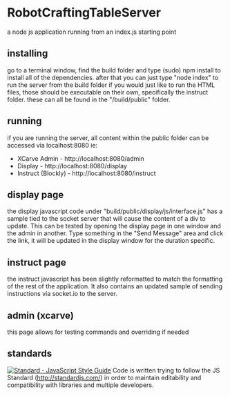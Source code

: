 # RobotCraftingTableServer
a node js application running from an index.js starting point

## installing
go to a terminal window, find the build folder and type (sudo) npm install to install all of the dependencies.
after that you can just type "node index" to run the server from the build folder
if you would just like to run the HTML files, those should be executable on their own, specifically the instruct folder.  these can all be found in the "/build/public" folder.

## running
if you are running the server, all content within the public folder can be accessed via localhost:8080
ie:
* XCarve Admin - http://localhost:8080/admin
* Display - http://localhost:8080/display
* Instruct (Blockly) - http://localhost:8080/instruct

## display page
the display javascript code under "build/public/display/js/interface.js" has a sample tied to the socket server that will cause the content of a div to update.  This can be tested by opening the display page in one window and the admin in another.  Type something in the "Send Message" area and click the link, it will be updated in the display window for the duration specific.

## instruct page
the instruct javascript has been slightly reformatted to match the formatting of the rest of the application.  It also contains an updated sample of sending instructions via socket.io to the server.

## admin (xcarve)
this page allows for testing commands and overriding if needed

## standards
[![Standard - JavaScript Style Guide](https://cdn.rawgit.com/feross/standard/master/badge.svg)](https://github.com/feross/standard)
Code is written trying to follow the JS Standard (http://standardjs.com/) in order to maintain editability and compatibility with libraries and multiple developers.

